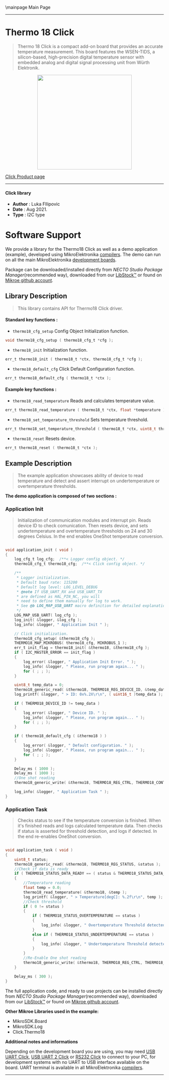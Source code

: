 \mainpage Main Page

---
# Thermo 18 Click

> Thermo 18 Click is a compact add-on board that provides an accurate temperature measurement. This board features the WSEN-TIDS, a silicon-based, high-precision digital temperature sensor with embedded analog and digital signal processing unit from Würth Elektronik.

<p align="center">
  <img src="https://download.mikroe.com/images/click_for_ide/thermo_18_click.png" height=300px>
</p>

[Click Product page](https://www.mikroe.com/thermo-18-click)

---


#### Click library

- **Author**        : Luka FIlipovic
- **Date**          : Aug 2021.
- **Type**          : I2C type


# Software Support

We provide a library for the Thermo18 Click
as well as a demo application (example), developed using MikroElektronika
[compilers](https://www.mikroe.com/necto-studio).
The demo can run on all the main MikroElektronika [development boards](https://www.mikroe.com/development-boards).

Package can be downloaded/installed directly from *NECTO Studio Package Manager*(recommended way), downloaded from our [LibStock&trade;](https://libstock.mikroe.com) or found on [Mikroe github account](https://github.com/MikroElektronika/mikrosdk_click_v2/tree/master/clicks).

## Library Description

> This library contains API for Thermo18 Click driver.

#### Standard key functions :

- `thermo18_cfg_setup` Config Object Initialization function.
```c
void thermo18_cfg_setup ( thermo18_cfg_t *cfg );
```

- `thermo18_init` Initialization function.
```c
err_t thermo18_init ( thermo18_t *ctx, thermo18_cfg_t *cfg );
```

- `thermo18_default_cfg` Click Default Configuration function.
```c
err_t thermo18_default_cfg ( thermo18_t *ctx );
```

#### Example key functions :

- `thermo18_read_temperature` Reads and calculates temperature value.
```c
err_t thermo18_read_temperature ( thermo18_t *ctx, float *temperature )
```

- `thermo18_set_temperature_threshold` Sets temperature threshold.
```c
err_t thermo18_set_temperature_threshold ( thermo18_t *ctx, uint8_t threshold_reg, float threshold_limit );
```

- `thermo18_reset` Resets device.
```c
err_t thermo18_reset ( thermo18_t *ctx );
```

## Example Description

> The example application showcases ability of device
to read temperature and detect and assert interrupt
on undertemperature or overtemperature thresholds.

**The demo application is composed of two sections :**

### Application Init

> Initialization of communication modules and interrupt pin.
Reads device ID to check comunication. Then resets device,
and sets undertemperature and overtemperature thresholds
on 24 and 30 degrees Celsius. In the end enables OneShot 
temperature conversion.

```c

void application_init ( void )
{
    log_cfg_t log_cfg;  /**< Logger config object. */
    thermo18_cfg_t thermo18_cfg;  /**< Click config object. */

    /** 
     * Logger initialization.
     * Default baud rate: 115200
     * Default log level: LOG_LEVEL_DEBUG
     * @note If USB_UART_RX and USB_UART_TX 
     * are defined as HAL_PIN_NC, you will 
     * need to define them manually for log to work. 
     * See @b LOG_MAP_USB_UART macro definition for detailed explanation.
     */
    LOG_MAP_USB_UART( log_cfg );
    log_init( &logger, &log_cfg );
    log_info( &logger, " Application Init " );

    // Click initialization.
    thermo18_cfg_setup( &thermo18_cfg );
    THERMO18_MAP_MIKROBUS( thermo18_cfg, MIKROBUS_1 );
    err_t init_flag = thermo18_init( &thermo18, &thermo18_cfg );
    if ( I2C_MASTER_ERROR == init_flag )
    {
        log_error( &logger, " Application Init Error. " );
        log_info( &logger, " Please, run program again... " );
        for ( ; ; );
    }

    uint8_t temp_data = 0;
    thermo18_generic_read( &thermo18, THERMO18_REG_DEVICE_ID, &temp_data );
    log_printf( &logger, " > ID: 0x%.2X\r\n", ( uint16_t )temp_data );

    if ( THERMO18_DEVICE_ID != temp_data )
    {
        log_error( &logger, " Device ID. " );
        log_info( &logger, " Please, run program again... " );
        for ( ; ; );
    }

    if ( thermo18_default_cfg ( &thermo18 ) )
    {
        log_error( &logger, " Default configuration. " );
        log_info( &logger, " Please, run program again... " );
        for ( ; ; );
    }

    Delay_ms ( 1000 );
    Delay_ms ( 1000 );
    //One shot reading
    thermo18_generic_write( &thermo18, THERMO18_REG_CTRL, THERMO18_CONTROL_ONESHOT_ENABLED );

    log_info( &logger, " Application Task " );
}

```

### Application Task

> Checks status to see if the temperature conversion is finished.
When it's finished reads and logs calculated temperature data.
Then checks if status is asserted for threshold detection, and
logs if detected. In the end re-enables OneShot conversion.

```c

void application_task ( void ) 
{
    uint8_t status;
    thermo18_generic_read( &thermo18, THERMO18_REG_STATUS, &status );
    //Check if data is ready
    if ( THERMO18_STATUS_DATA_READY == ( status & THERMO18_STATUS_DATA_BUSY ) )
    {
        //Temperature reading
        float temp = 0.0;
        thermo18_read_temperature( &thermo18, &temp );
        log_printf( &logger, " > Temperature[degC]: %.2f\r\n", temp );
        //Check threshold
        if ( 0 != status )
        {
            if ( THERMO18_STATUS_OVERTEMPERATURE == status )
            {
                log_info( &logger, " Overtemperature Threshold detected." );
            }
            else if ( THERMO18_STATUS_UNDERTEMPERATURE == status )
            {
                log_info( &logger, " Undertemperature Threshold detected." );
            }
        }
        //Re-Enable One shot reading
        thermo18_generic_write( &thermo18, THERMO18_REG_CTRL, THERMO18_CONTROL_ONESHOT_ENABLED );
    }

    Delay_ms ( 300 );
}

```

The full application code, and ready to use projects can be installed directly from *NECTO Studio Package Manager*(recommended way), downloaded from our [LibStock&trade;](https://libstock.mikroe.com) or found on [Mikroe github account](https://github.com/MikroElektronika/mikrosdk_click_v2/tree/master/clicks).

**Other Mikroe Libraries used in the example:**

- MikroSDK.Board
- MikroSDK.Log
- Click.Thermo18

**Additional notes and informations**

Depending on the development board you are using, you may need
[USB UART Click](https://www.mikroe.com/usb-uart-click),
[USB UART 2 Click](https://www.mikroe.com/usb-uart-2-click) or
[RS232 Click](https://www.mikroe.com/rs232-click) to connect to your PC, for
development systems with no UART to USB interface available on the board. UART
terminal is available in all MikroElektronika
[compilers](https://shop.mikroe.com/compilers).

---
